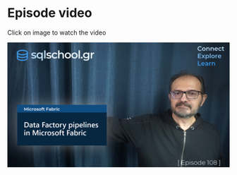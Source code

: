 # Episode video

Click on image to watch the video

[![Watch the video](./ytimage.png)](https://youtu.be/cPOt0ggYjow)
